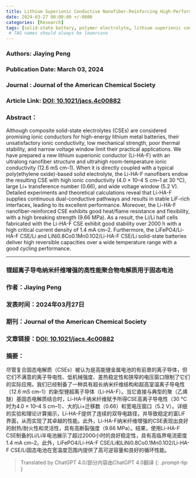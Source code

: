 ```yaml
---
title: Lithium Superionic Conductive Nanofiber-Reinforcing High-Performance Polymer Electrolytes for Solid-State Batteries
date: 2024-03-27 00:00:00 +/-0800
categories: [Research]
tags: [solid-state battery, polymer electrolyte, lithium superionic conductor, nanofiber]    
 # TAG names should always be lowercase
---
```


### Authors: **Jiaying Peng**  

### Publication Date: **March 03, 2024**  

### Journal : **Journal of the American Chemical Society**  

### Article Link: [DOI: 10.1021/jacs.4c00882](https://doi.org/10.1021/jacs.4c00882)

### Abstract：

Although composite solid-state electrolytes (CSEs) are considered promising ionic conductors for high-energy lithium metal batteries, their unsatisfactory ionic conductivity, low mechanical strength, poor thermal stability, and narrow voltage window limit their practical applications. We have prepared a new lithium superionic conductor (Li-HA-F) with an ultralong nanofiber structure and ultrahigh room-temperature ionic conductivity (12.6 mS cm–1). When it is directly coupled with a typical poly(ethylene oxide)-based solid electrolyte, the Li-HA-F nanofibers endow the resulting CSE with high ionic conductivity (4.0 × 10–4 S cm–1 at 30 °C), large Li+ transference number (0.66), and wide voltage window (5.2 V). Detailed experiments and theoretical calculations reveal that Li-HA-F supplies continuous dual-conductive pathways and results in stable LiF-rich interfaces, leading to its excellent performance. Moreover, the Li-HA-F nanofiber-reinforced CSE exhibits good heat/flame resistance and flexibility, with a high breaking strength (9.66 MPa). As a result, the Li/Li half cells fabricated with the Li-HA-F CSE exhibit good stability over 2000 h with a high critical current density of 1.4 mA cm–2. Furthermore, the LiFePO4/Li-HA-F CSE/Li and LiNi0.8Co0.1Mn0.1O2/Li-HA-F CSE/Li solid-state batteries deliver high reversible capacities over a wide temperature range with a good cycling performance.

***

### **锂超离子导电纳米纤维增强的高性能聚合物电解质用于固态电池**  

### 作者：**Jiaying Peng**  

### 发表时间：**2024年03月27日**  

### 期刊：**Journal of the American Chemical Society**  

### 文章链接：[DOI: 10.1021/jacs.4c00882](https://doi.org/10.1021/jacs.4c00882)

### 摘要：  

尽管复合固态电解质（CSEs）被认为是高能锂金属电池的有前景的离子导体，但它们不满意的离子导电性、低机械强度、差热稳定性和狭窄的电压窗口限制了它们的实际应用。我们已经制备了一种具有超长纳米纤维结构和超高室温离子导电性（12.6 mS cm–1）的新型锂超离子导体（Li-HA-F）。当它直接与典型的聚（乙烯醚）基固态电解质结合时，Li-HA-F纳米纤维赋予所得CSE高离子导电性（30 °C时为4.0 × 10–4 S cm–1）、大的Li+迁移数（0.66）和宽电压窗口（5.2 V）。详细的实验和理论计算揭示，Li-HA-F提供了连续的双导电路径，并导致稳定的富LiF界面，从而实现了其卓越的性能。此外，Li-HA-F纳米纤维增强的CSE表现出良好的耐热/耐火性和灵活性，具有高断裂强度（9.66 MPa）。结果，使用Li-HA-F CSE制备的Li/Li半电池展示了超过2000小时的良好稳定性，具有高临界电流密度1.4 mA cm–2。此外，LiFePO4/Li-HA-F CSE/Li和LiNi0.8Co0.1Mn0.1O2/Li-HA-F CSE/Li固态电池在宽温度范围内提供了高可逆容量和良好的循环性能。

> Translated by ChatGPT 4.0/部分内容由ChatGPT 4.0翻译
{: .prompt-tip }